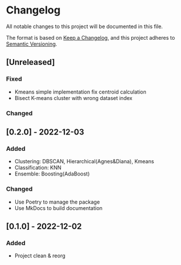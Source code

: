 # Changelog

All notable changes to this project will be documented in this file.

The format is based on [Keep a Changelog](https://keepachangelog.com/en/1.1.0/),
and this project adheres to [Semantic Versioning](https://semver.org/spec/v2.0.0.html).

## [Unreleased]

### Fixed
- Kmeans simple implementation fix centroid calculation
- Bisect K-means cluster with wrong dataset index

### Changed


## [0.2.0] - 2022-12-03

### Added
- Clustering: DBSCAN, Hierarchical(Agnes&Diana), Kmeans
- Classification: KNN
- Ensemble: Boosting(AdaBoost)

### Changed
- Use Poetry to manage the package
- Use MkDocs to build documentation

## [0.1.0] - 2022-12-02
### Added
- Project clean & reorg
